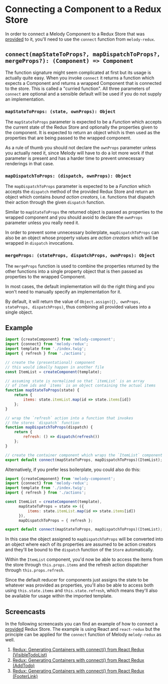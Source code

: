 # Connecting a Component to a Redux Store

In order to connect a Melody Component to a Redux Store that was [provided](./provide.md)
to it, you'll need to use the `connect` function from `melody-redux`.

## `connect(mapStateToProps?, mapDispatchToProps?, mergeProps?): (Component) => Component`

The function signature might seem complicated at first but its usage is actually quite
easy. When you invoke `connect` it returns a function which expects a Component and
returns a wrapped Component that is connected to the store.
This is called a "curried function". All three parameters of `connect` are optional
and a sensible default will be used if you do not supply an implementation.

### `mapStateToProps: (state, ownProps): Object`

The `mapStateToProps` parameter is expected to be a *Function* which accepts
the current state of the Redux Store and optionally the properties given
to the component. It is expected to return an object which is then used as the
properties that are being passed to the wrapped component.

As a rule of thumb you should not declare the `ownProps` parameter unless you
actually need it, since Melody will have to do a lot more work if that parameter
is present and has a harder time to prevent unnecessary renderings in that case.

### `mapDispatchToProps: (dispatch, ownProps): Object`

The `mapDispatchToProps` parameter is expected to be a *Function* which accepts
the `dispatch` method of the provided Redux Store and return an object which contains
_bound action creators_, i.e. functions that dispatch their action through the given
`dispatch` function.

Similar to `mapStateToProps` the returned object is passed as properties to the
wrapped component and you should avoid to declare the `ownProps` parameter unless
you really need it.

In order to prevent some unnecessary boilerplate, `mapDispatchToProps` can also
be an object whose property values are *action creators* which will be wrapped in
`dispatch` invocations.

### `mergeProps: (stateProps, dispatchProps, ownProps): Object`

The `mergeProps` function is used to combine the properties returned by the
other functions into a single property object that is then passed as properties
to the wrapped Component.

In most cases, the default implementation will do the right thing and you won't
need to manually specify an implementation for it.

By default, it will return the value of `Object.assign({}, ownProps, stateProps, dispatchProps)`,
thus combining all provided values into a single object.

## Example

```js
import {createComponent} from 'melody-component';
import {connect} from 'melody-redux';
import template from './index.twig';
import { refresh } from './actions';

// create the (presentational) component
// this would ideally happen in another file
const ItemList = createComponent(template);

// assuming state is normalized so that `itemList` is an array
// of item ids and `items` is an object containing the actual items
function mapStateToProps(state) {
    return {
        items: state.itemList.map(id => state.items[id])
    };
}

// wrap the `refresh` action into a function that invokes
// the stores `dispatch` function
function mapDispatchToProps(dispatch) {
    return {
        refresh: () => dispatch(refresh())
    };
}

// create the container component which wraps the `ItemList` component
export default connect(mapStateToProps, mapDispatchToProps)(ItemList);
```

Alternatively, if you prefer less boilerplate, you could also do this:

```js
import {createComponent} from 'melody-component';
import {connect} from 'melody-redux';
import template from './index.twig';
import { refresh } from './actions';

const ItemList = createComponent(template),
      mapStateToProps = state => ({
          items: state.itemList.map(id => state.items[id])
      }),
      mapDispatchToProps = { refresh };

export default connect(mapStateToProps, mapDispatchToProps)(ItemList);
```

In this case the object assigned to `mapDispatchToProps` will be
converted into an object where each of its properties are
assumed to be action creators and they'll be bound to the `dispatch`
function of the `Store` automatically.

Within the `ItemList` component, you'd now be able to access the items from the store
through `this.props.items` and the refresh action dispatcher through `this.props.refresh`.

Since the default reducer for components just assigns the state to be whatever was provided
as properties, you'll also be able to access both using `this.state.items` and `this.state.refresh`,
which means they'll also be available for usage within the imported template.

## Screencasts

In the following screencasts you can find an example of how to connect a [provided](./provide.md)
Redux Store. The example is using React and `react-redux` but the principle can
be applied for the `connect` function of Melody `melody-redux` as well.

1. [Redux: Generating Containers with connect() from React Redux (VisibleTodoList)](https://egghead.io/lessons/javascript-redux-generating-containers-with-connect-from-react-redux-visibletodolist)
2. [Redux: Generating Containers with connect() from React Redux (AddTodo)](https://egghead.io/lessons/javascript-redux-generating-containers-with-connect-from-react-redux-addtodo)
3. [Redux: Generating Containers with connect() from React Redux (FooterLink)](https://egghead.io/lessons/javascript-redux-generating-containers-with-connect-from-react-redux-footerlink)
